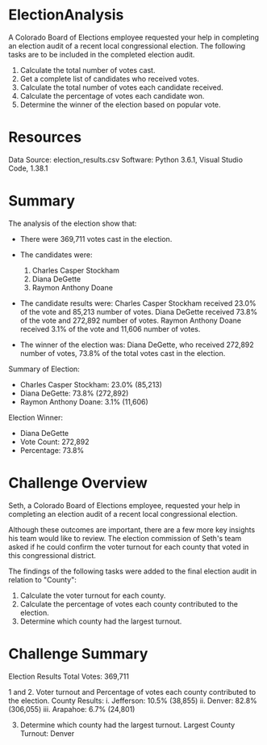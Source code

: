 # ElectionAnalysis
A Colorado Board of Elections employee requested your help in completing an election audit of a recent local congressional election. The following tasks are to be included in the completed election audit.

1. Calculate the total number of votes cast. 
2. Get a complete list of candidates who received votes. 
3. Calculate the total number of votes each candidate received. 
4. Calculate the percentage of votes each candidate won. 
5. Determine the winner of the election based on popular vote. 

# Resources
Data Source: election_results.csv
Software: Python 3.6.1, Visual Studio Code, 1.38.1

# Summary
The analysis of the election show that:
- There were 369,711 votes cast in the election.

- The candidates were:
  1. Charles Casper Stockham
  2. Diana DeGette
  3. Raymon Anthony Doane
- The candidate results were:
  Charles Casper Stockham received 23.0% of the vote and 85,213 number of votes.
  Diana DeGette received 73.8% of the vote and 272,892 number of votes.
  Raymon Anthony Doane received 3.1% of the vote and 11,606 number of votes.

- The winner of the election was:
  Diana DeGette, who received 272,892 number of votes, 73.8% of the total votes cast in the election.

Summary of Election:
- Charles Casper Stockham: 23.0% (85,213)
- Diana DeGette: 73.8% (272,892)
- Raymon Anthony Doane: 3.1% (11,606)

Election Winner:
- Diana DeGette
- Vote Count: 272,892
- Percentage: 73.8%

# Challenge Overview
Seth, a Colorado Board of Elections employee, requested your help in completing an election audit of a recent local congressional election.

Although these outcomes are important, there are a few more key insights his team would like to review. The election commission of Seth's team asked if he could confirm the voter turnout for each county that voted in this congressional district.

The findings of the following tasks were added to the final election audit in relation to "County":

  1. Calculate the voter turnout for each county.
  2. Calculate the percentage of votes each county contributed to the election.
  3. Determine which county had the largest turnout.

# Challenge Summary

Election Results
Total Votes: 369,711

1 and 2. Voter turnout and Percentage of votes each county contributed to the election. 
County Results:
  i. Jefferson: 10.5% (38,855) 
  ii. Denver: 82.8% (306,055) 
  iii. Arapahoe: 6.7% (24,801) 

3. Determine which county had the largest turnout. 
  Largest County Turnout: Denver

